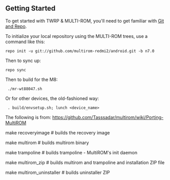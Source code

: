
Getting Started
---------------

To get started with TWRP & MULTI-ROM, you'll need to get
familiar with [Git and Repo](http://source.android.com/download/using-repo).

To initialize your local repository using the MULTI-ROM trees, use a command like this:

    repo init -u git://github.com/multirom-redmi2/android.git -b n7.0

Then to sync up:

    repo sync

Then to build for the M8:

     ./mr-wt88047.sh

Or for other devices, the old-fashioned way:
     
     . build/envsetup.sh; lunch <device_name>

The following is from: https://github.com/Tasssadar/multirom/wiki/Porting-MultiROM

make recoveryimage # builds the recovery image

make multirom # builds multirom binary

make trampoline # builds trampoline - MultiROM's init daemon

make multirom_zip # builds multirom and trampoline and installation ZIP file

make multirom_uninstaller # builds uninstaller ZIP
